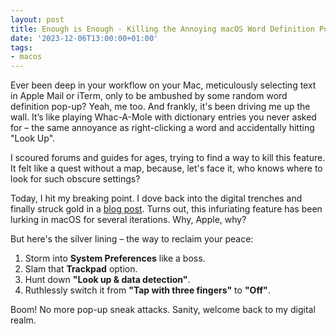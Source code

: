 ```yaml
---
layout: post
title: Enough is Enough - Killing the Annoying macOS Word Definition Pop-Up Once and For All
date: '2023-12-06T13:00:00+01:00'
tags:
- macos
---
```


Ever been deep in your workflow on your Mac, meticulously selecting text in Apple Mail or iTerm, only to be ambushed by some random word definition pop-up? Yeah, me too. And frankly, it's been driving me up the wall. It’s like playing Whac-A-Mole with dictionary entries you never asked for – the same annoyance as right-clicking a word and accidentally hitting "Look Up".

I scoured forums and guides for ages, trying to find a way to kill this feature. It felt like a quest without a map, because, let's face it, who knows where to look for such obscure settings?

Today, I hit my breaking point. I dove back into the digital trenches and finally struck gold in a [blog post](https://www.techjunkie.com/how-to-turn-off-multitouch-trackpad-look-up-in-os-x/). Turns out, this infuriating feature has been lurking in macOS for several iterations. Why, Apple, why?

But here's the silver lining – the way to reclaim your peace:

1. Storm into **System Preferences** like a boss.
2. Slam that **Trackpad** option.
3. Hunt down **"Look up & data detection"**.
4. Ruthlessly switch it from **"Tap with three fingers"** to **"Off"**.

Boom! No more pop-up sneak attacks. Sanity, welcome back to my digital realm.
